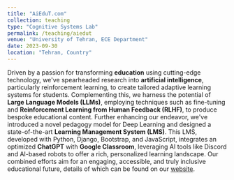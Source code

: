 ```yaml
---
title: "AiEduT.com"
collection: teaching
type: "Cognitive Systems Lab"
permalink: /teaching/aiedut
venue: "University of Tehran, ECE Department"
date: 2023-09-30
location: "Tehran, Country"
---
```


Driven by a passion for transforming **education** using cutting-edge technology, we've spearheaded research into **artificial intelligence**, particularly reinforcement learning, to create tailored adaptive learning systems for students. Complementing this, we harness the potential of **Large Language Models (LLMs)**, employing techniques such as fine-tuning and **Reinforcement Learning from Human Feedback (RLHF)**, to produce bespoke educational content. Further enhancing our endeavor, we've introduced a novel pedagogy model for Deep Learning and designed a state-of-the-art **Learning Management System (LMS)**. This LMS, developed with Python, Django, Bootstrap, and JavaScript, integrates an optimized **ChatGPT** with **Google Classroom**, leveraging AI tools like Discord and AI-based robots to offer a rich, personalized learning landscape. Our combined efforts aim for an engaging, accessible, and truly inclusive educational future, details of which can be found on our [website](https://aiedut.com/).
